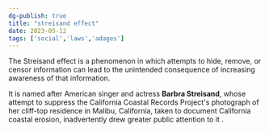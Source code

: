 ```yaml
---
dg-publish: true
title: "streisand effect"
date: 2023-05-12
tags: ['social','laws','adages']
---
```


The Streisand effect is a phenomenon in which attempts to hide, remove, or censor information can lead to the unintended consequence of increasing awareness of that information.      

It is named after American singer and actress **Barbra Streisand**, whose attempt to suppress the California Coastal Records Project's photograph of her cliff-top residence in Malibu, California, taken to document California coastal erosion, inadvertently drew greater public attention to it .

